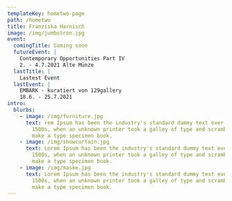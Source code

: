 ```yaml
---
templateKey: hometwo-page
path: /hometwo
title: Franziska Harnisch
image: /img/jumbotron.jpg
event:
  comingTitle: Coming soon
  futureEvent: |
    Contemporary Opportunities Part IV
    2. - 4.7.2021 Alte Münze
  lastTitle: |
    Lastest Event
  lastEvent: |
    EMBARK - kuratiert von 129gallery
    18.6. - 25.7.2021 
intro:
  blurbs:
    - image: /img/furniture.jpg
      text: rem Ipsum has been the industry's standard dummy text ever since the
        1500s, when an unknown printer took a galley of type and scrambled it to
        make a type specimen book.
    - image: /img/showcurtain.jpg
      text: Lorem Ipsum has been the industry's standard dummy text ever since the
        1500s, when an unknown printer took a galley of type and scrambled it to
        make a type specimen book.
    - image: /img/maske.jpg
      text: Lorem Ipsum has been the industry's standard dummy text ever since the
        1500s, when an unknown printer took a galley of type and scrambled it to
        make a type specimen book.
---
```

